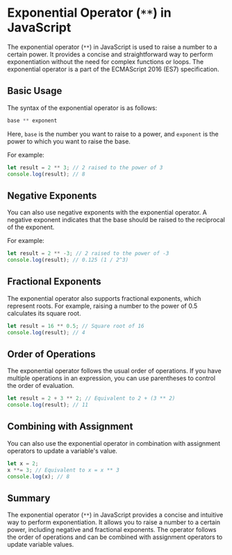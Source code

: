 # Exponential Operator (`**`) in JavaScript

The exponential operator (`**`) in JavaScript is used to raise a number to a certain power. It provides a concise and straightforward way to perform exponentiation without the need for complex functions or loops. The exponential operator is a part of the ECMAScript 2016 (ES7) specification.

## Basic Usage

The syntax of the exponential operator is as follows:

```javascript
base ** exponent
```

Here, `base` is the number you want to raise to a power, and `exponent` is the power to which you want to raise the base.

For example:

```javascript
let result = 2 ** 3; // 2 raised to the power of 3
console.log(result); // 8
```

## Negative Exponents

You can also use negative exponents with the exponential operator. A negative exponent indicates that the base should be raised to the reciprocal of the exponent.

For example:

```javascript
let result = 2 ** -3; // 2 raised to the power of -3
console.log(result); // 0.125 (1 / 2^3)
```

## Fractional Exponents

The exponential operator also supports fractional exponents, which represent roots. For example, raising a number to the power of 0.5 calculates its square root.

```javascript
let result = 16 ** 0.5; // Square root of 16
console.log(result); // 4
```

## Order of Operations

The exponential operator follows the usual order of operations. If you have multiple operations in an expression, you can use parentheses to control the order of evaluation.

```javascript
let result = 2 + 3 ** 2; // Equivalent to 2 + (3 ** 2)
console.log(result); // 11
```

## Combining with Assignment

You can also use the exponential operator in combination with assignment operators to update a variable's value.

```javascript
let x = 2;
x **= 3; // Equivalent to x = x ** 3
console.log(x); // 8
```

## Summary

The exponential operator (`**`) in JavaScript provides a concise and intuitive way to perform exponentiation. It allows you to raise a number to a certain power, including negative and fractional exponents. The operator follows the order of operations and can be combined with assignment operators to update variable values.